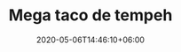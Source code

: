 ---
title: "Mega taco de tempeh"
date: 2020-05-06T14:46:10+06:00
description: "Mega taco de tempeh"
type: "recipe"
image: "images/recipes/mega-taco-tempeh.png"
imagecredit: klaoe
cuisine: Mexicana
suitableForDiet: VeganDiet
yield: 4 porciones
prepTime: 30
cookTime: 50
totalTime: 45
categories: plato principal
tags: 
- "carne vegetal"
- "tempeh"
- "tacos"
ingredients:
- 4 tortillas grandes de trigo
- 250g tempeh
- 100g chorizo vegano
- 2 aguacates
- 100g col lombarda
- 50g frijoles refritos
- 2 tomates
- 20g brotes 
- 1/2 lechuga
- 1 puñado cilantro picado
- 4 cdtas salsa picante
- 1 chile fresco
- 1 cebolla picada
- 1 limón
- aceite de girasol
- sal
directions:
- Pon una olla con agua y un puñado de sal al fuego. Corta la lombarda en juliana, y cuando el agua hierva, ponlas a escaldar un par de minutos.
- Cuando se hayan ablandado ligeramente sin perder su toque crujiente escúrrelas y reserva. 
- Pon unas gotitas de aceite en una sartén y sofríe ligeramente el chorizo cortado en taquitos. Retira los trozos de chorizo, reserva el aceite.
- En la misma sartén con el aceite sobrante saltea el tempeh cortado también en taquitos. Una vez dorados, retíralos de la sartén y reserva.
- Trocea los tomates y el aguacate. 
- Lava y corta la lechuga.
- Calienta los frijoles refritos. 
- Por otro lado calienta, ligeramente, también la tortilla.
- Una vez tengas la tortilla caliente, pero cuidado con no tostarla para que no pierda su flexibilidad, unta el interior de la tortilla con los frijoles y empieza a montar el Mega Taco Tempeh. 
- Te aconsejo rellenar empezando con una base de lechuga, para que aguante los jugos y no se vuelva “soggy”, encima de los frijoles y sigue con lombarda, chorizo, cebolla, tomates, cilantro, aguacate, los taquitos de tempeh y los brotes. 
- Termina con salsa picante, chile fresco, un par de gotas de zumo de limón y una pizca de sal.
tips: Los tacos en México son hechos con tortillas pequeñas y por lo general de maíz. La receta del mega taco de tempeh se inspira en las tortillas del norte del país, donde existen unas tortillas gigantes llamadas "tortillas sobaqueras" hechas a mano con harina de trigo que se extienden con la ayuda de los brazos, de ahí su peculiar nombre. 

---